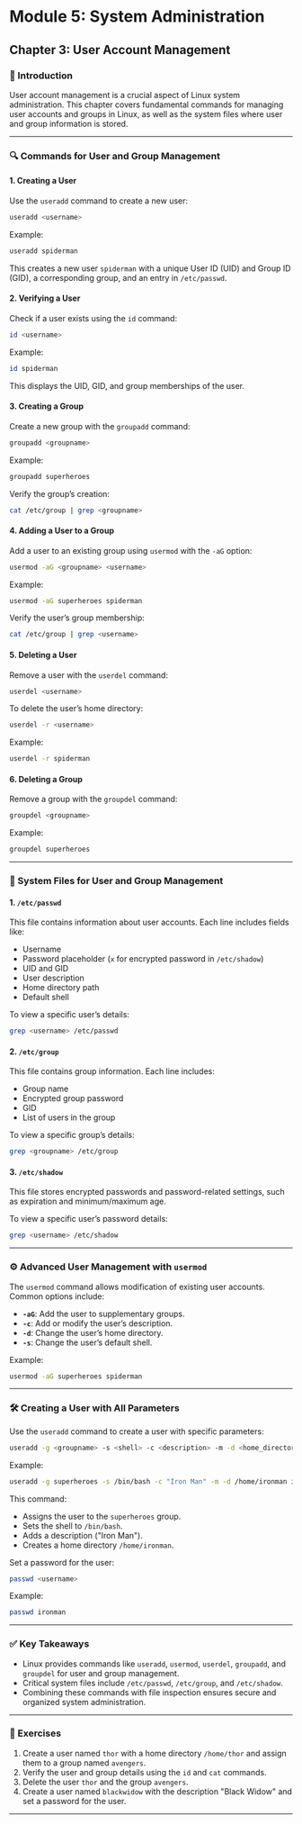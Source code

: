 # Module 5: System Administration

## Chapter 3: User Account Management

### **🔑 Introduction**

User account management is a crucial aspect of Linux system administration. This chapter covers fundamental commands for managing user accounts and groups in Linux, as well as the system files where user and group information is stored.

---

### **🔍 Commands for User and Group Management**

#### **1. Creating a User**

Use the `useradd` command to create a new user:
```bash
useradd <username>
```
Example:
```bash
useradd spiderman
```
This creates a new user `spiderman` with a unique User ID (UID) and Group ID (GID), a corresponding group, and an entry in `/etc/passwd`.

#### **2. Verifying a User**

Check if a user exists using the `id` command:
```bash
id <username>
```
Example:
```bash
id spiderman
```
This displays the UID, GID, and group memberships of the user.

#### **3. Creating a Group**

Create a new group with the `groupadd` command:
```bash
groupadd <groupname>
```
Example:
```bash
groupadd superheroes
```
Verify the group’s creation:
```bash
cat /etc/group | grep <groupname>
```

#### **4. Adding a User to a Group**

Add a user to an existing group using `usermod` with the `-aG` option:
```bash
usermod -aG <groupname> <username>
```
Example:
```bash
usermod -aG superheroes spiderman
```
Verify the user’s group membership:
```bash
cat /etc/group | grep <username>
```

#### **5. Deleting a User**

Remove a user with the `userdel` command:
```bash
userdel <username>
```
To delete the user’s home directory:
```bash
userdel -r <username>
```
Example:
```bash
userdel -r spiderman
```

#### **6. Deleting a Group**

Remove a group with the `groupdel` command:
```bash
groupdel <groupname>
```
Example:
```bash
groupdel superheroes
```

---

### **📂 System Files for User and Group Management**

#### **1. `/etc/passwd`**

This file contains information about user accounts. Each line includes fields like:
- Username
- Password placeholder (`x` for encrypted password in `/etc/shadow`)
- UID and GID
- User description
- Home directory path
- Default shell

To view a specific user’s details:
```bash
grep <username> /etc/passwd
```

#### **2. `/etc/group`**

This file contains group information. Each line includes:
- Group name
- Encrypted group password
- GID
- List of users in the group

To view a specific group’s details:
```bash
grep <groupname> /etc/group
```

#### **3. `/etc/shadow`**

This file stores encrypted passwords and password-related settings, such as expiration and minimum/maximum age.

To view a specific user’s password details:
```bash
grep <username> /etc/shadow
```

---

### **⚙️ Advanced User Management with `usermod`**

The `usermod` command allows modification of existing user accounts. Common options include:

- **`-aG`**: Add the user to supplementary groups.
- **`-c`**: Add or modify the user’s description.
- **`-d`**: Change the user’s home directory.
- **`-s`**: Change the user’s default shell.

Example:
```bash
usermod -aG superheroes spiderman
```

---

### **🛠️ Creating a User with All Parameters**

Use the `useradd` command to create a user with specific parameters:
```bash
useradd -g <groupname> -s <shell> -c <description> -m -d <home_directory> <username>
```
Example:
```bash
useradd -g superheroes -s /bin/bash -c "Iron Man" -m -d /home/ironman ironman
```
This command:
- Assigns the user to the `superheroes` group.
- Sets the shell to `/bin/bash`.
- Adds a description ("Iron Man").
- Creates a home directory `/home/ironman`.

Set a password for the user:
```bash
passwd <username>
```
Example:
```bash
passwd ironman
```

---

### **✅ Key Takeaways**

- Linux provides commands like `useradd`, `usermod`, `userdel`, `groupadd`, and `groupdel` for user and group management.
- Critical system files include `/etc/passwd`, `/etc/group`, and `/etc/shadow`.
- Combining these commands with file inspection ensures secure and organized system administration.

---

### **📖 Exercises**

1. Create a user named `thor` with a home directory `/home/thor` and assign them to a group named `avengers`.
2. Verify the user and group details using the `id` and `cat` commands.
3. Delete the user `thor` and the group `avengers`.
4. Create a user named `blackwidow` with the description "Black Widow" and set a password for the user.

---

